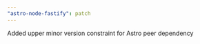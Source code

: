 ```yaml
---
"astro-node-fastify": patch
---
```


Added upper minor version constraint for Astro peer dependency
